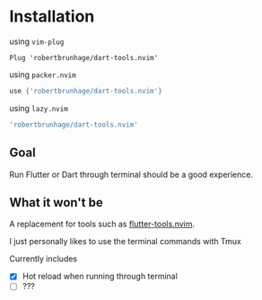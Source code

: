 # Installation

using `vim-plug`

```vim
Plug 'robertbrunhage/dart-tools.nvim'
```

using `packer.nvim`

```lua
use {'robertbrunhage/dart-tools.nvim'}
```

using `lazy.nvim`

```lua
'robertbrunhage/dart-tools.nvim'
```

## Goal
Run Flutter or Dart through terminal should be a good experience.

## What it won't be
A replacement for tools such as [flutter-tools.nvim](https://github.com/akinsho/flutter-tools.nvim).

I just personally likes to use the terminal commands with Tmux

Currently includes
- [x] Hot reload when running through terminal
- [ ] ???
